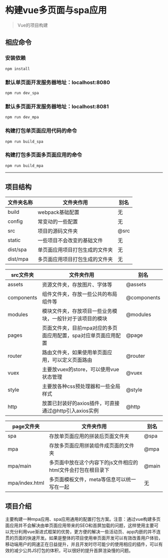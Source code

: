 # 构建vue多页面与spa应用

> Vue的项目构建

## 相应命令

### 安装依赖
```
npm install
```
### 默认单页面开发服务器地址：localhost:8080
```
npm run dev_spa
```
### 默认多页面开发服务器地址：localhost:8081
```
npm run dev_mpa
```
### 构建打包单页面应用代码的命令
```
npm run build_spa
```
### 构建打包多页面多页面应用的命令
```
npm run build_mpa
```
___

## 项目结构

|文件夹名称|文件夹作用|别名|
|----------|----------|----------|
|build|webpack基础配置|无|
|config|常变动的一些配置|无|
|src|项目的源码文件夹|@src|
|static|一些项目不会改变的基础文件|无|
|dist/spa|单页面应用项目打包生成的文件夹|无|
|dist/mpa|多页面应用项目打包生成的文件夹|无|



|src文件夹|文件夹作用|别名|
|----------|----------|----------|
|assets|资源文件夹，存放图片、字体等|@assets|
|components|组件文件夹，存放一些公共的布局组件等|@components|
|modules|模块文件夹，存放项目一些业务模块，一般针对于该项目的模块|@modules|
|pages|页面文件夹，目前mpa对应的多页面应用配置，spa对应单页面应用配置|@page|
|router|路由文件夹，如果使用单页面应用，可以定义页面路由|@router|
|vuex|主要放vuex的store，可以使用vue状态管理|@vuex|
|style|主要放各种css预处理器和一些全局样式|@style|
|http|放置已封装好的axios插件，可直接通过@http引入axios实例|@http|

|page文件夹|文件夹作用|别名|
|----------|----------|----------|
|spa|存放单页面应用的拼装后页面文件夹|@spa|
|mpa|存放多页面应用拼装组件成页面的文件夹|@mpa|
|mpa/main|多页面中放在这个内容下的js文件相应的html文件会打包在根目录下|@main|
|mpa/index.html|多页面模板文件，meta等信息可以统一写在一起|无|

## 项目介绍
主要构建一种mpa应用、spa应用通用的配置打包方案。注意：通过vue构建多页面应用并不会解决由单页面应用带来的SEO和首屏加载的问题，这样使用主要可以充分利用vue渐进式框架的优势，更方便的解决一些活动页、app内嵌的并不连贯的页面的快速开发。如果是整体的项目使用单页面开发可以有效改善用户体验，移动端用户的网速正在日益提升，并且开发时尽可能少的使用相应的插件，可以有效的减少公共JS打包的体积，可以很好的提升首屏渲染慢的问题。
